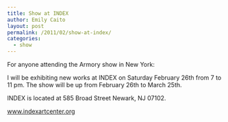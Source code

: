 ```yaml
---
title: Show at INDEX
author: Emily Caito
layout: post
permalink: /2011/02/show-at-index/
categories:
  - show
---
```

For anyone attending the Armory show in New York:

I will be exhibiting new works at INDEX on Saturday February 26th from 7 to 11 pm. The show will be up from February 26th to March 25th.

INDEX is located at 585 Broad Street Newark, NJ 07102.

www.indexartcenter.org